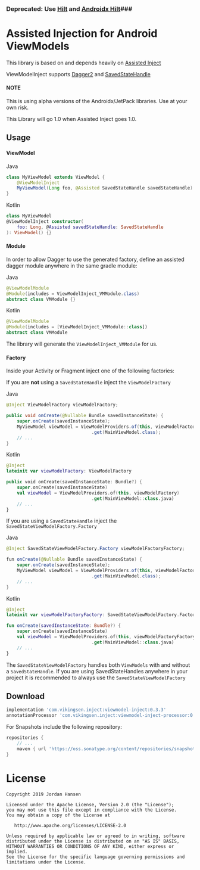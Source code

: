 ### Deprecated: Use [Hilt](https://dagger.dev/hilt/) and [Androidx Hilt](https://developer.android.com/training/dependency-injection/hilt-jetpack)###

Assisted Injection for Android ViewModels
=========================================

This library is based on and depends heavily on [Assisted Inject](https://github.com/square/AssistedInject)

ViewModelInject supports [Dagger2](https://google.github.io/dagger/) and [SavedStateHandle](https://developer.android.com/topic/libraries/architecture/viewmodel-savedstate)

#### NOTE 
This is using alpha versions of the Androidx/JetPack libraries. Use at your own risk.

This Library will go 1.0 when Assisted Inject goes 1.0.

Usage
-----

#### ViewModel

Java
```java
class MyViewModel extends ViewModel {
    @ViewModelInject
    MyViewModel(Long foo, @Assisted SavedStateHandle savedStateHandle) {}
}
```
Kotlin
```kotlin
class MyViewModel
@ViewModelInject constructor(
    foo: Long, @Assisted savedStateHandle: SavedStateHandle
): ViewModel() {}
```

#### Module

In order to allow Dagger to use the generated factory, define an assisted dagger module anywhere in 
the same gradle module:

Java
```java
@ViewModelModule
@Module(includes = ViewModelInject_VMModule.class)
abstract class VMModule {}
``` 
Kotlin
```kotlin
@ViewModelModule
@Module(includes = [ViewModelInject_VMModule::class])
abstract class VMModule
``` 

The library will generate the `ViewModelInject_VMModule` for us.

#### Factory

Inside your Activity or Fragment inject one of the following factories:

If you are **not** using a `SavedStateHandle` inject the `ViewModelFactory`

Java
```java
@Inject ViewModelFactory viewModelFactory;

public void onCreate(@Nullable Bundle savedInstanceState) {
    super.onCreate(savedInstanceState);
    MyViewModel viewModel = ViewModelProviders.of(this, viewModelFactory)
                                .get(MainViewModel.class);
    // ...
}
```
Kotlin
```kotlin
@Inject 
lateinit var viewModelFactory: ViewModelFactory

public void onCreate(savedInstanceState: Bundle?) {
    super.onCreate(savedInstanceState)
    val viewModel = ViewModelProviders.of(this, viewModelFactory)
                                .get(MainViewModel::class.java)
    // ...
}
```

If you are using a `SavedStateHandle` inject the `SavedStateViewModelFactory.Factory`

Java
```java
@Inject SavedStateViewModelFactory.Factory viewModelFactoryFactory;

fun onCreate(@Nullable Bundle savedInstanceState) {
    super.onCreate(savedInstanceState);
    MyViewModel viewModel = ViewModelProviders.of(this, viewModelFactoryFactory.create(this, intent.getExtras()))
                                .get(MainViewModel.class);
    // ...
}
```
Kotlin
```kotlin
@Inject
lateinit var viewModelFactoryFactory: SavedStateViewModelFactory.Factory

fun onCreate(savedInstanceState: Bundle?) {
    super.onCreate(savedInstanceState)
    val viewModel = ViewModelProviders.of(this, viewModelFactoryFactory.create(this, intent.getExtras()))
                                .get(MainViewModel::class.java)
    // ...
}
```

The `SavedStateViewModelFactory` handles both `ViewModels` with and without a `SavedStateHandle`. 
If you are using SavedStateHandles anywhere in your project it is recommended to always use the `SavedStateViewModelFactory`

Download
--------
```groovy
implementation 'com.vikingsen.inject:viewmodel-inject:0.3.3'
annotationProcessor 'com.vikingsen.inject:viewmodel-inject-processor:0.3.3' // or `kapt` for Kotlin
```

For Snapshots include the following repository:
```groovy
repositories {
    // ...
    maven { url 'https://oss.sonatype.org/content/repositories/snapshots' }
}
```

License
=======

    Copyright 2019 Jordan Hansen

    Licensed under the Apache License, Version 2.0 (the "License");
    you may not use this file except in compliance with the License.
    You may obtain a copy of the License at

       http://www.apache.org/licenses/LICENSE-2.0

    Unless required by applicable law or agreed to in writing, software
    distributed under the License is distributed on an "AS IS" BASIS,
    WITHOUT WARRANTIES OR CONDITIONS OF ANY KIND, either express or implied.
    See the License for the specific language governing permissions and
    limitations under the License.
